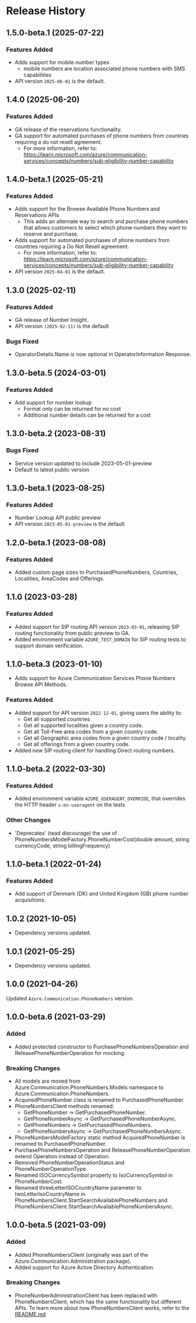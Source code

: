 # Release History

## 1.5.0-beta.1 (2025-07-22)

### Features Added
- Adds support for mobile number types
  - mobile numbers are location associated phone numbers with SMS capabilities
- API version `2025-06-01` is the default.

## 1.4.0 (2025-06-20)

### Features Added

- GA release of the reservations functionality.
- GA support for automated purchases of phone numbers from countries requiring a do not resell agreement.
  - For more information, refer to: https://learn.microsoft.com/azure/communication-services/concepts/numbers/sub-eligibility-number-capability

## 1.4.0-beta.1 (2025-05-21)

### Features Added
- Adds support for the Browse Available Phone Numbers and Reservations APIs
  - This adds an alternate way to search and purchase phone numbers that allows customers to select which phone numbers they want to reserve and purchase.
- Adds support for automated purchases of phone numbers from countries requiring a Do Not Resell agreement.
  - For more information, refer to: https://learn.microsoft.com/azure/communication-services/concepts/numbers/sub-eligibility-number-capability
- API version `2025-04-01` is the default.

## 1.3.0 (2025-02-11)

### Features Added

- GA release of Number Insight.
- API version `(2025-02-11)` is the default

### Bugs Fixed
- OperatorDetails.Name is now optional in OperatorInformation Response.

## 1.3.0-beta.5 (2024-03-01)

### Features Added
- Add support for number lookup
  - Format only can be returned for no cost
  - Additional number details can be returned for a cost

## 1.3.0-beta.2 (2023-08-31)

### Bugs Fixed
- Service version updated to include 2023-05-01-preview
- Default to latest public version

## 1.3.0-beta.1 (2023-08-25)

### Features Added
- Number Lookup API public preview
- API version `2023-05-01-preview` is the default

## 1.2.0-beta.1 (2023-08-08)

### Features Added
- Added custom page sizes to PurchasedPhoneNumbers, Countries, Localities, AreaCodes and Offerings.

## 1.1.0 (2023-03-28)

### Features Added
- Added support for SIP routing API version `2023-03-01`, releasing SIP routing functionality from public preview to GA.
- Added environment variable `AZURE_TEST_DOMAIN` for SIP routing tests to support domain verification.

## 1.1.0-beta.3 (2023-01-10)
- Adds support for Azure Communication Services Phone Numbers Browse API Methods.

### Features Added
- Added support for API version `2022-12-01`, giving users the ability to:
  - Get all supported countries
  - Get all supported localities given a country code.
  - Get all Toll-Free area codes from a given country code.
  - Get all Geographic area codes from a given country code / locality.
  - Get all offerings from a given country code.
- Added new SIP routing client for handling Direct routing numbers.

## 1.1.0-beta.2 (2022-03-30)
### Features Added
- Added environment variable `AZURE_USERAGENT_OVERRIDE`, that overrides the HTTP header `x-ms-useragent` on the tests

### Other Changes
- 'Deprecates' (read discourage) the use of PhoneNumbersModelFactory.PhoneNumberCost(double amount, string currencyCode, string billingFrequency)

## 1.1.0-beta.1 (2022-01-24)
### Features Added
- Add support of Denmark (DK) and United Kingdom (GB) phone number acquisitions.

## 1.0.2 (2021-10-05)
- Dependency versions updated.

## 1.0.1 (2021-05-25)
- Dependency versions updated.

## 1.0.0 (2021-04-26)
Updated `Azure.Communication.PhoneNumbers` version.

## 1.0.0-beta.6 (2021-03-29)

### Added
- Added protected constructor to PurchasePhoneNumbersOperation and ReleasePhoneNumberOperation for mocking.

### Breaking Changes
- All models are moved from Azure.Communication.PhoneNumbers.Models namespace to Azure.Communication.PhoneNumbers.
- AcquiredPhoneNumber class is renamed to PurchasedPhoneNumber.
- PhoneNumbersClient methods renamed:
  - GetPhoneNumber -> GetPurchasedPhoneNumber.
  - GetPhoneNumberAsync -> GetPurchasedPhoneNumberAsync.
  - GetPhoneNumbers -> GetPurchasedPhoneNumbers.
  - GetPhoneNumbersAsync -> GetPurchasedPhoneNumbersAsync.
- PhoneNumbersModelFactory static method AcquiredPhoneNumber is renamed to PurchasedPhoneNumber.
- PurchasePhoneNumbersOperation and ReleasePhoneNumberOperation extend Operation instead of Operation<Response>.
- Removed PhoneNumberOperationStatus and PhoneNumberOperationType.
- Renamed ISOCurrencySymbol property to IsoCurrencySymbol in PhoneNumberCost.
- Renamed threeLetterISOCountryName parameter to twoLetterIsoCountryName in PhoneNumbersClient.StartSearchAvailablePhoneNumbers and PhoneNumbersClient.StartSearchAvailablePhoneNumbersAsync.

## 1.0.0-beta.5 (2021-03-09)

### Added
- Added PhoneNumbersClient (originally was part of the Azure.Communication.Administration package).
- Added support for Azure Active Directory Authentication.

### Breaking Changes
- PhoneNumberAdministrationClient has been replaced with PhoneNumbersClient, which has the same functionality but different APIs. To learn more about how PhoneNumbersClient works, refer to the [README.md][read_me]

<!-- LINKS -->
[read_me]: https://github.com/Azure/azure-sdk-for-net/blob/main/sdk/communication/Azure.Communication.PhoneNumbers/README.md
[documentation]: https://learn.microsoft.com/azure/communication-services/quickstarts/access-tokens?pivots=programming-language-csharp

